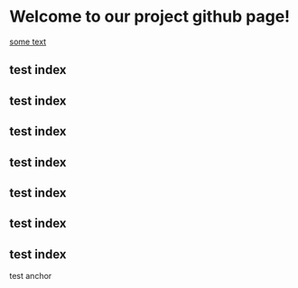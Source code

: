 # Welcome to our project github page!
[some text](#anchor)


## test index
## test index
## test index
## test index
## test index
## test index
## test index














<a name="anchor"></a>test anchor